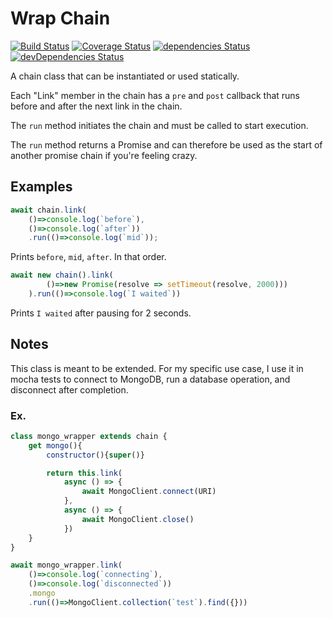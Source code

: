# Wrap Chain
[![Build Status](https://travis-ci.org/solaris765/wrap_chain.svg?branch=master)](https://travis-ci.org/solaris765/wrap_chain)
[![Coverage Status](https://coveralls.io/repos/github/solaris765/wrap_chain/badge.svg?branch=test_travis)](https://coveralls.io/github/solaris765/wrap_chain?branch=test_travis)
[![dependencies Status](https://david-dm.org/solaris765/wrap_chain/status.svg)](https://david-dm.org/solaris765/wrap_chain)
[![devDependencies Status](https://david-dm.org/solaris765/wrap_chain/dev-status.svg)](https://david-dm.org/solaris765/wrap_chain?type=dev)

A chain class that can be instantiated or used statically.

Each "Link" member in the chain has a `pre` and `post` callback that runs before and after the next link in the chain.

The `run` method initiates the chain and must be called to start execution.

The `run` method returns a Promise and can therefore be used as the start of another promise chain if you're feeling crazy.

## Examples

``` javascript
await chain.link(
    ()=>console.log(`before`), 
    ()=>console.log(`after`))
    .run(()=>console.log(`mid`));
```
Prints `before`, `mid`, `after`. In that order.

``` javascript
await new chain().link(
        ()=>new Promise(resolve => setTimeout(resolve, 2000)))
    ).run(()=>console.log(`I waited`))
```
Prints `I waited` after pausing for 2 seconds.


## Notes
This class is meant to be extended. For my specific use case, I use it in mocha tests to connect to MongoDB, run a database operation, and disconnect after completion.

### Ex.
``` javascript
class mongo_wrapper extends chain {
    get mongo(){
        constructor(){super()}

        return this.link(
            async () => {
                await MongoClient.connect(URI)
            }, 
            async () => {
                await MongoClient.close()
            })
    }
}

await mongo_wrapper.link(
    ()=>console.log(`connecting`), 
    ()=>console.log(`disconnected`))
    .mongo
    .run(()=>MongoClient.collection(`test`).find({}))

```